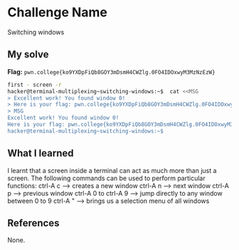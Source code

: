 # Challenge Name
Switching windows

## My solve
**Flag:** `pwn.college{ko9YXDpFiQb8GOY3mDsmH4CWZlg.0FO4IDOxwyM3MzNzEzW}`

```bash
first - screen -r 
hacker@terminal-multiplexing~switching-windows:~$  cat <<MSG
> Excellent work! You found window 0!
> Here is your flag: pwn.college{ko9YXDpFiQb8GOY3mDsmH4CWZlg.0FO4IDOxwyM3MzNzEzW}
> MSG
Excellent work! You found window 0!
Here is your flag: pwn.college{ko9YXDpFiQb8GOY3mDsmH4CWZlg.0FO4IDOxwyM3MzNzEzW}
hacker@terminal-multiplexing~switching-windows:~$
```

## What I learned
I learnt that a screen inside a terminal can act as much more than just a screen. The following commands can be used to perform particular functions:
ctrl-A c --> creates a new window
ctrl-A n --> next window
ctrl-A p --> previous window
ctrl-A 0 to ctrl-A 9 --> jump directly to any window between 0 to 9
ctrl-A " --> brings us a selection menu of all windows

## References 
None.
